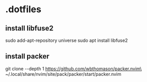 # .dotfiles

install libfuse2
----------------
sudo add-apt-repository universe
sudo apt install libfuse2

install packer 
----------------
git clone --depth 1 https://github.com/wbthomason/packer.nvim\
 ~/.local/share/nvim/site/pack/packer/start/packer.nvim 


